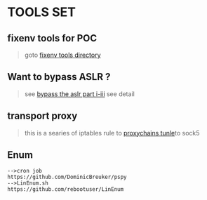 # TOOLS SET
##  fixenv tools for  POC 
> goto [fixenv tools  directory](https://github.com/Stenson00o/penetration_tools/tree/master/fixenv)
## Want to bypass ASLR ?
> see [bypass the aslr part i-iii](https://sploitfun.wordpress.com/2015/05/08/bypassing-aslr-part-ii/) see detail
## transport proxy
> this is a searies of iptables rule to [proxychains tunle](https://github.com/Stenson00o/penetration_tools/tree/master/transport_proxy)to sock5 
## Enum
	-->cron job
	https://github.com/DominicBreuker/pspy
	-->LinEnum.sh
	https://github.com/rebootuser/LinEnum
